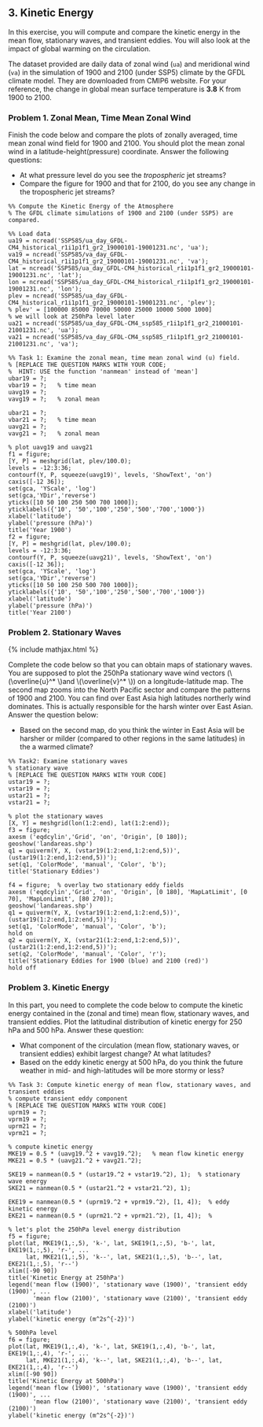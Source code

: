 ## 3. Kinetic Energy

In this exercise, you will compute and compare the kinetic energy in the mean flow, stationary waves, and transient eddies. You will also look at the impact of global warming on the circulation.

The dataset provided are daily data of zonal wind (`ua`) and meridional wind (`va`) in the simulation of 1900 and 2100 (under SSP5) climate by the GFDL climate model. They are downloaded from CMIP6 website. For your reference, the change in global mean surface temperature is **3.8** K from 1900 to 2100.

### Problem 1. Zonal Mean, Time Mean Zonal Wind

Finish the code below and compare the plots of zonally averaged, time mean zonal wind field for 1900 and 2100. You should plot the mean zonal wind in a latitude-height(pressure) coordinate. Answer the following questions:
* At what pressure level do you see the _tropospheric_ jet streams?
* Compare the figure for 1900 and that for 2100, do you see any change in the tropospheric jet streams?

```
%% Compute the Kinetic Energy of the Atmosphere 
% The GFDL climate simulations of 1900 and 2100 (under SSP5) are compared.

%% Load data
ua19 = ncread('SSP585/ua_day_GFDL-CM4_historical_r1i1p1f1_gr2_19000101-19001231.nc', 'ua');
va19 = ncread('SSP585/va_day_GFDL-CM4_historical_r1i1p1f1_gr2_19000101-19001231.nc', 'va');
lat = ncread('SSP585/ua_day_GFDL-CM4_historical_r1i1p1f1_gr2_19000101-19001231.nc', 'lat');
lon = ncread('SSP585/ua_day_GFDL-CM4_historical_r1i1p1f1_gr2_19000101-19001231.nc', 'lon');
plev = ncread('SSP585/ua_day_GFDL-CM4_historical_r1i1p1f1_gr2_19000101-19001231.nc', 'plev');
% plev' = [100000 85000 70000 50000 25000 10000 5000 1000]
% we will look at 250hPa level later
ua21 = ncread('SSP585/ua_day_GFDL-CM4_ssp585_r1i1p1f1_gr2_21000101-21001231.nc', 'ua');
va21 = ncread('SSP585/va_day_GFDL-CM4_ssp585_r1i1p1f1_gr2_21000101-21001231.nc', 'va');

%% Task 1: Examine the zonal mean, time mean zonal wind (u) field.
% [REPLACE THE QUESTION MARKS WITH YOUR CODE; 
%  HINT: USE the function 'nanmean' instead of 'mean']
ubar19 = ?;
vbar19 = ?;   % time mean 
uavg19 = ?;
vavg19 = ?;   % zonal mean

ubar21 = ?;
vbar21 = ?;   % time mean 
uavg21 = ?;
vavg21 = ?;   % zonal mean

% plot uavg19 and uavg21
f1 = figure;
[Y, P] = meshgrid(lat, plev/100.0);
levels = -12:3:36;
contourf(Y, P, squeeze(uavg19)', levels, 'ShowText', 'on')
caxis([-12 36]);
set(gca, 'YScale', 'log')
set(gca,'YDir','reverse')
yticks([10 50 100 250 500 700 1000]);
yticklabels({'10', '50','100','250','500','700','1000'})
xlabel('latitude')
ylabel('pressure (hPa)')
title('Year 1900')
f2 = figure;
[Y, P] = meshgrid(lat, plev/100.0);
levels = -12:3:36;
contourf(Y, P, squeeze(uavg21)', levels, 'ShowText', 'on')
caxis([-12 36]);
set(gca, 'YScale', 'log')
set(gca,'YDir','reverse')
yticks([10 50 100 250 500 700 1000]);
yticklabels({'10', '50','100','250','500','700','1000'})
xlabel('latitude')
ylabel('pressure (hPa)')
title('Year 2100')
```

### Problem 2. Stationary Waves
{% include mathjax.html %}

Complete the code below so that you can obtain maps of stationary waves. You are supposed to plot the 250hPa stationary wave wind vectors (\\(\overline{u}^* \\)and \\(\overline{v}^* \\)) on a longitude-latitude map. The second map zooms into the North Pacific sector and compare the patterns of 1900 and 2100. You can find over East Asia high latitudes northerly wind dominates. This is actually responsible for the harsh winter over East Asian. Answer the question below:
* Based on the second map, do you think the winter in East Asia will be harsher or milder (compared to other regions in the same latitudes) in the a warmed climate? 

```
%% Task2: Examine stationary waves
% stationary wave
% [REPLACE THE QUESTION MARKS WITH YOUR CODE]
ustar19 = ?;
vstar19 = ?;
ustar21 = ?;
vstar21 = ?;

% plot the stationary waves
[X, Y] = meshgrid(lon(1:2:end), lat(1:2:end));
f3 = figure;
axesm ('eqdcylin','Grid', 'on', 'Origin', [0 180]);
geoshow('landareas.shp')
q1 = quiverm(Y, X, (vstar19(1:2:end,1:2:end,5))', (ustar19(1:2:end,1:2:end,5))');
set(q1, 'ColorMode', 'manual', 'Color', 'b');
title('Stationary Eddies')

f4 = figure;  % overlay two stationary eddy fields
axesm ('eqdcylin','Grid', 'on', 'Origin', [0 180], 'MapLatLimit', [0 70], 'MapLonLimit', [80 270]);
geoshow('landareas.shp')
q1 = quiverm(Y, X, (vstar19(1:2:end,1:2:end,5))', (ustar19(1:2:end,1:2:end,5))');
set(q1, 'ColorMode', 'manual', 'Color', 'b');
hold on 
q2 = quiverm(Y, X, (vstar21(1:2:end,1:2:end,5))', (ustar21(1:2:end,1:2:end,5))');
set(q2, 'ColorMode', 'manual', 'Color', 'r');
title('Stationary Eddies for 1900 (blue) and 2100 (red)')
hold off
```

### Problem 3. Kinetic Energy

In this part, you need to complete the code below to compute the kinetic energy contained in the (zonal and time) mean flow, stationary waves, and transient eddies. Plot the latitudinal distribution of kinetic energy for 250 hPa and 500 hPa. Answer these question:
* What component of the circulation (mean flow, stationary waves, or transient eddies) exhibit largest change? At what latitudes? 
* Based on the eddy kinetic energy at 500 hPa, do you think the future weather in mid- and high-latitudes will be more stormy or less?

```
%% Task 3: Compute kinetic energy of mean flow, stationary waves, and transient eddies
% compute transient eddy component
% [REPLACE THE QUESTION MARKS WITH YOUR CODE]
uprm19 = ?;
vprm19 = ?;
uprm21 = ?;
vprm21 = ?;

% compute kinetic energy
MKE19 = 0.5 * (uavg19.^2 + vavg19.^2);   % mean flow kinetic energy
MKE21 = 0.5 * (uavg21.^2 + vavg21.^2);

SKE19 = nanmean(0.5 * (ustar19.^2 + vstar19.^2), 1);  % stationary wave energy
SKE21 = nanmean(0.5 * (ustar21.^2 + vstar21.^2), 1);

EKE19 = nanmean(0.5 * (uprm19.^2 + vprm19.^2), [1, 4]);  % eddy kinetic energy
EKE21 = nanmean(0.5 * (uprm21.^2 + vprm21.^2), [1, 4]);  % 

% let's plot the 250hPa level energy distribution
f5 = figure;
plot(lat, MKE19(1,:,5), 'k-', lat, SKE19(1,:,5), 'b-', lat, EKE19(1,:,5), 'r-', ...
     lat, MKE21(1,:,5), 'k--', lat, SKE21(1,:,5), 'b--', lat, EKE21(1,:,5), 'r--')
xlim([-90 90])
title('Kinetic Energy at 250hPa')
legend('mean flow (1900)', 'stationary wave (1900)', 'transient eddy (1900)', ...
       'mean flow (2100)', 'stationary wave (2100)', 'transient eddy (2100)')
xlabel('latitude')
ylabel('kinetic energy (m^2s^{-2})')

% 500hPa level
f6 = figure;
plot(lat, MKE19(1,:,4), 'k-', lat, SKE19(1,:,4), 'b-', lat, EKE19(1,:,4), 'r-', ...
     lat, MKE21(1,:,4), 'k--', lat, SKE21(1,:,4), 'b--', lat, EKE21(1,:,4), 'r--')
xlim([-90 90])
title('Kinetic Energy at 500hPa')
legend('mean flow (1900)', 'stationary wave (1900)', 'transient eddy (1900)', ...
       'mean flow (2100)', 'stationary wave (2100)', 'transient eddy (2100)')
ylabel('kinetic energy (m^2s^{-2})')
```


